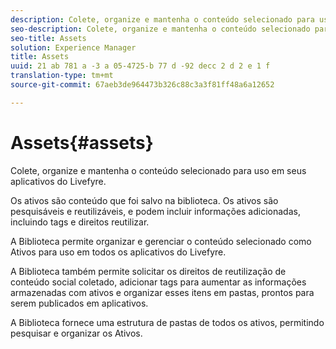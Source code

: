 ```yaml
---
description: Colete, organize e mantenha o conteúdo selecionado para uso em seus aplicativos do Livefyre.
seo-description: Colete, organize e mantenha o conteúdo selecionado para uso em seus aplicativos do Livefyre.
seo-title: Assets
solution: Experience Manager
title: Assets
uuid: 21 ab 781 a -3 a 05-4725-b 77 d -92 decc 2 d 2 e 1 f
translation-type: tm+mt
source-git-commit: 67aeb3de964473b326c88c3a3f81ff48a6a12652

---
```



# Assets{#assets}

Colete, organize e mantenha o conteúdo selecionado para uso em seus aplicativos do Livefyre.

Os ativos são conteúdo que foi salvo na biblioteca. Os ativos são pesquisáveis e reutilizáveis, e podem incluir informações adicionadas, incluindo tags e direitos reutilizar.

A Biblioteca permite organizar e gerenciar o conteúdo selecionado como Ativos para uso em todos os aplicativos do Livefyre.

A Biblioteca também permite solicitar os direitos de reutilização de conteúdo social coletado, adicionar tags para aumentar as informações armazenadas com ativos e organizar esses itens em pastas, prontos para serem publicados em aplicativos.

A Biblioteca fornece uma estrutura de pastas de todos os ativos, permitindo pesquisar e organizar os Ativos.
